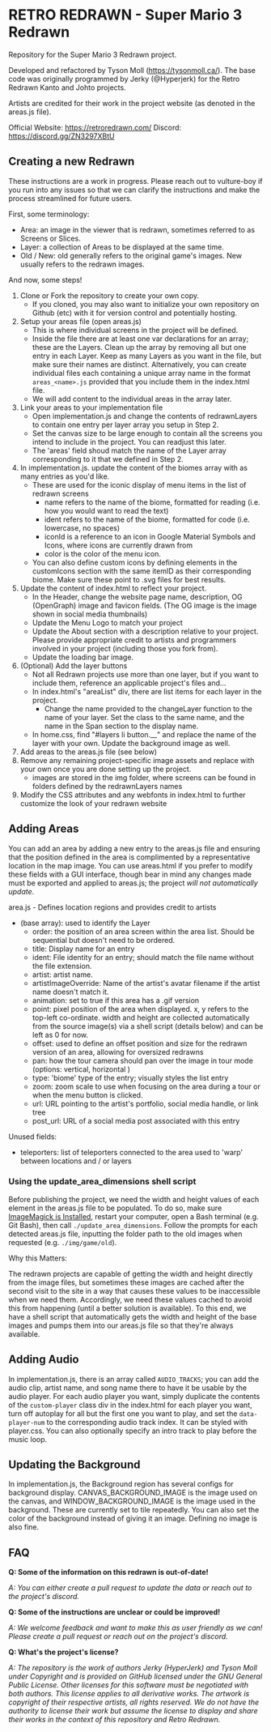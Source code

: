 # RETRO REDRAWN - Super Mario 3 Redrawn

Repository for the Super Mario 3 Redrawn project.

Developed and refactored by Tyson Moll (https://tysonmoll.ca/). The base code was originally programmed by Jerky (@Hyperjerk) for the Retro Redrawn Kanto and Johto projects.

Artists are credited for their work in the project website (as denoted in the areas.js file).

Official Website: https://retroredrawn.com/
Discord: https://discord.gg/ZN3297XBtU

## Creating a new Redrawn

These instructions are a work in progress. Please reach out to vulture-boy if you run into any issues so that we can clarify the instructions and make the process streamlined for future users.

First, some terminology:
* Area: an image in the viewer that is redrawn, sometimes referred to as Screens or Slices.
* Layer: a collection of Areas to be displayed at the same time.
* Old / New: old generally refers to the original game's images. New usually refers to the redrawn images.

And now, some steps!

1. Clone or Fork the repository to create your own copy. 
    * If you cloned, you may also want to initialize your own repository on Github (etc) with it for version control and potentially hosting.
2. Setup your areas file (open areas.js)
    * This is where individual screens in the project will be defined.
    * Inside the file there are at least one var declarations for an array; these are the Layers. Clean up the array by removing all but one entry in each Layer. Keep as many Layers as you want in the file, but make sure their names are distinct. Alternatively, you can create individual files each containing a unique array name in the format `areas_<name>.js` provided that you include them in the index.html file.
    * We will add content to the individual areas in the array later.
3. Link your areas to your implementation file
    * Open implementation.js and change the contents of redrawnLayers to contain one entry per layer array you setup in Step 2.
    * Set the canvas size to be large enough to contain all the screens you intend to include in the project. You can readjust this later.
    * The 'areas' field shoud match the name of the Layer array corresponding to it that we defined in Step 2.
4. In implementation.js. update the content of the biomes array with as many entries as you'd like.
    * These are used for the iconic display of menu items in the list of redrawn screens
        * name refers to the name of the biome, formatted for reading (i.e. how you would want to read the text)
        * ident refers to the name of the biome, formatted for code (i.e. lowercase, no spaces)
        * iconId is a reference to an icon in Google Material Symbols and Icons, where icons are currently drawn from
        * color is the color of the menu icon.
    * You can also define custom icons by defining elements in the customIcons section with the same itemID as their corresponding biome. Make sure these point to .svg files for best results.
5. Update the content of index.html to reflect your project.
    * In the Header, change the website page name, description,  OG (OpenGraph) image and favicon fields. (The OG image is the image shown in social media thumbnails)
    * Update the Menu Logo to match your project
    * Update the About section with a description relative to your project. Please provide appropriate credit to artists and programmers involved in your project (including those you fork from). 
    * Update the loading bar image.
6. (Optional) Add the layer buttons
    * Not all Redrawn projects use more than one layer, but if you want to include them, reference an applicable project's files and...
    * In index.html's "areaList" div, there are list items for each layer in the project.
        * Change the name provided to the changeLayer function to the name of your layer. Set the class to the same name, and the name in the Span section to the display name.
    * In home.css, find "#layers li button.__" and replace the name of the layer with your own. Update the background image as well.
7. Add areas to the areas.js file (see below)
8. Remove any remaining project-specific image assets and replace with your own once you are done setting up the project.
    * images are stored in the img folder, where screens can be found in folders defined by the redrawnLayers names 
9. Modify the CSS attributes and any webfonts in index.html to further customize the look of your redrawn website

## Adding Areas

You can add an area by adding a new entry to the areas.js file and ensuring that the position defined in the area is complimented by a representative location in the map image. You can use areas.html if you prefer to modify these fields with a GUI interface, though bear in mind any changes made must be exported and applied to areas.js; the project _will not automatically update_.

area.js - Defines location regions and provides credit to artists
- (base array): used to identify the Layer 
    - order: the position of an area screen within the area list. Should be sequential but doesn't need to be ordered.
    - title: Display name for an entry
    - ident: File identity for an entry; should match the file name without the file extension.
    - artist: artist name.
    - artistImageOverride: Name of the artist's avatar filename if the artist name doesn't match it.
    - animation: set to true if this area has a .gif version
    - point: pixel position of the area when displayed. x, y refers to the top-left co-ordinate. width and height are collected automatically from the source image(s) via a shell script (details below) and can be left as 0 for now.
    - offset: used to define an offset position and size for the redrawn version of an area, allowing for oversized redrawns
    - pan: how the tour camera should pan over the image in tour mode (options: vertical, horizontal )
    - type: 'biome' type of the entry; visually styles the list entry 
    - zoom: zoom scale to use when focusing on the area during a tour or when the menu button is clicked.
    - url: URL pointing to the artist's portfolio, social media handle, or link tree
    - post_url: URL of a social media post associated with this entry
 
Unused fields:
- teleporters: list of teleporters connected to the area used to 'warp' between locations and / or layers

### Using the update_area_dimensions shell script

Before publishing the project, we need the width and height values of each element in the areas.js file to be populated. To do so, make sure [ImageMagick is Installed](https://imagemagick.org/script/download.php), restart your computer, open a Bash terminal (e.g. Git Bash), then call `./update_area_dimensions`. Follow the prompts for each detected areas.js file, inputting the folder path to the old images when requested (e.g. `./img/game/old`). 


Why this Matters:

The redrawn projects are capable of getting the width and height directly from the image files, but sometimes these images are cached after the second visit to the site in a way that causes these values to be inaccessible when we need them. Accordingly, we need these values cached to avoid this from happening (until a better solution is available). To this end, we have a shell script that automatically gets the width and height of the base images and pumps them into our areas.js file so that they're always available. 

## Adding Audio

In implementation.js, there is an array called `AUDIO_TRACKS`; you can add the audio clip, artist name, and song name there to have it be usable by the audio player. For each audio player you want, simply duplicate the contents of the `custom-player` class div in the index.html for each player you want, turn off autoplay for all but the first one you want to play, and set the `data-player-num` to the corresponding audio track index. It can be styled with player.css. You can also optionally specify an intro track to play before the music loop.

## Updating the Background

In implementation.js, the Background region has several configs for background display. CANVAS_BACKGROUND_IMAGE is the image used on the canvas, and WINDOW_BACKGROUND_IMAGE is the image used in the background. These are currently set to tile repeatedly. You can also set the color of the background instead of giving it an image. Defining no image is also fine.

## FAQ

__Q: Some of the information on this redrawn is out-of-date!__

_A: You can either create a pull request to update the data or reach out to the project's discord._

__Q: Some of the instructions are unclear or could be improved!__

_A: We welcome feedback and want to make this as user friendly as we can! Please create a pull request or reach out on the project's discord._

__Q: What's the project's license?__

_A: The repository is the work of authors Jerky (HyperJerk) and Tyson Moll under Copyright and is provided on GitHub licensed under the GNU General Public License. Other licenses for this software must be negotiated with both authors. This license applies to all derivative works. The artwork is copyright of their respective artists, all rights reserved. We do not have the authority to license their work but assume the license to display and share their works in the context of this repository and Retro Redrawn._
